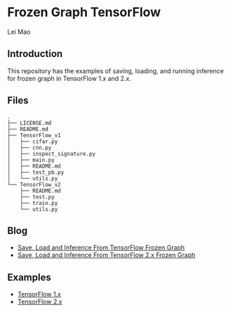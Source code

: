 # Frozen Graph TensorFlow

Lei Mao

## Introduction

This repository has the examples of saving, loading, and running inference for frozen graph in TensorFlow 1.x and 2.x.

## Files

```
.
├── LICENSE.md
├── README.md
├── TensorFlow_v1
│   ├── cifar.py
│   ├── cnn.py
│   ├── inspect_signature.py
│   ├── main.py
│   ├── README.md
│   ├── test_pb.py
│   └── utils.py
└── TensorFlow_v2
    ├── README.md
    ├── test.py
    ├── train.py
    └── utils.py
```

## Blog

* [Save, Load and Inference From TensorFlow Frozen Graph](https://leimao.github.io/blog/Save-Load-Inference-From-TF-Frozen-Graph/)
* [Save, Load and Inference From TensorFlow 2.x Frozen Graph](https://leimao.github.io/blog/Save-Load-Inference-From-TF2-Frozen-Graph/)

## Examples

* [TensorFlow 1.x](https://github.com/leimao/Frozen_Graph_TensorFlow/tree/master/TensorFlow_v1)
* [TensorFlow 2.x](https://github.com/leimao/Frozen_Graph_TensorFlow/tree/master/TensorFlow_v2)